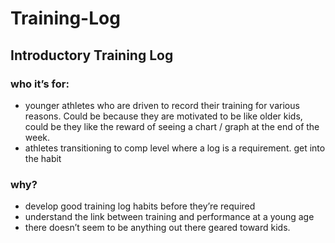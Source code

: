 # Training-Log
## Introductory Training Log

### who it’s for: 

- younger athletes who are driven to record their training for various reasons.  Could be because they are motivated to be like older kids, could be they like the reward of seeing a chart / graph at the end of the week. 
- athletes transitioning to comp level where a log is a requirement. get into the habit

### why?

- develop good training log habits before they’re required
- understand the link between training and performance at a young age
- there doesn’t seem to be anything out there geared toward kids. 

